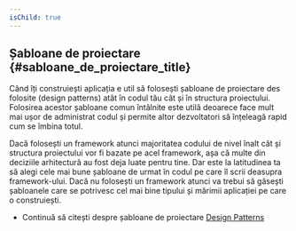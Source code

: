 ```yaml
---
isChild: true
---
```


## Șabloane de proiectare {#sabloane_de_proiectare_title}

Când îți construiești aplicația e util să folosești șabloane de proiectare des folosite (design patterns) atât în codul
tău cât și în structura proiectului. Folosirea acestor șabloane comun întâlnite este utilă deoarece face mult mai ușor
de administrat codul și permite altor dezvoltatori să înțeleagă rapid cum se îmbina totul.

Dacă folosești un framework atunci majoritatea codului de nivel înalt cât și structura proiectului vor fi bazate pe acel
framework, așa că multe din deciziile arhitectură au fost deja luate pentru tine. Dar este la latitudinea ta să alegi
cele mai bune șabloane de urmat în codul pe care îl scrii deasupra framework-ului. Dacă nu folosești un framework atunci
va trebui să găsești șabloanele care se potrivesc cel mai bine tipului și mărimii aplicației pe care o construiești.

* Continuă să citești despre șabloane de proiectare [Design Patterns](/pages/Sabloane-de-proiectare.html)
